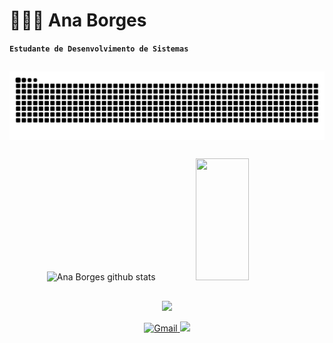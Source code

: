 # 👩🏻‍💻 Ana Borges
**`Estudante de Desenvolvimento de Sistemas`**


 ##
 
</div>
 <picture align="center">
  <source media="(prefers-color-scheme: dark)" srcset="https://raw.githubusercontent.com/bgsana/bgsana/output/github-contribution-grid-snake-dark.svg">
  <source media="(prefers-color-scheme: light)" srcset="https://raw.githubusercontent.com/bgsana/bgsana/output/github-contribution-grid-snake-dark.svg">
  <img align="center" alt="github contribution grid snake animation" src="https://raw.githubusercontent.com/bgsana/bgsana/output/github-contribution-grid-snake.svg">
</picture>

##

<div align="center">  
<img width="49%" height="195px" src="https://github-readme-stats.vercel.app/api?username=bgsana&show_icons=true&count_private=true&hide_border=true&title_color=964ef5&icon_color=964ef5&text_color=ffff&bg_color=0d1117" alt="Ana Borges github stats" /> 
<img width="41%" height="195px" src="https://github-readme-stats.vercel.app/api/top-langs/?username=bgsana&layout=compact&hide_border=true&title_color=964ef5&text_color=ffff&bg_color=0d1117" />
</div>



##

<p align="center">
  <a href="https://skillicons.dev">
    <img src="https://skillicons.dev/icons?i=git,github,vscode,visualstudio,figma,html,css,js,bootstrap,cs,dotnet,mysql" />
  </a>
</p>

<div align="center"> 
  <a href="mailto:bgs.ana@gmail.com">
    <img src="https://img.shields.io/badge/-Gmail-%23964ef5?style=for-the-badge&logo=gmail&logoColor=white" alt="Gmail" target="_blank">
  </a>
  <a href="https://www.linkedin.com/in/ana-l%C3%ADvia-borges-da-silva-96b959350/" target="_blank"><img src="https://img.shields.io/badge/-LinkedIn-%23964ef5?style=for-the-badge&logo=linkedin&logoColor=white" target="_blank"></a>
</div>

